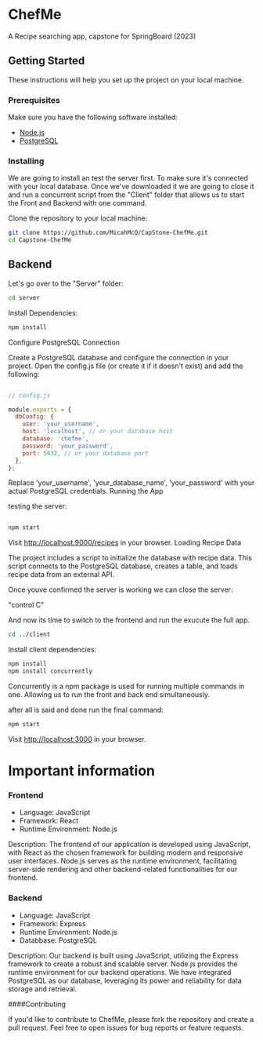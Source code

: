 # ChefMe

A Recipe searching app, capstone for SpringBoard (2023)

## Getting Started

These instructions will help you set up the project on your local machine.

### Prerequisites

Make sure you have the following software installed:

- [Node.js](https://nodejs.org/)
- [PostgreSQL](https://www.postgresql.org/download/)

### Installing

We are going to install an test the server first. To make sure it's connected with your local database.
Once we've downloaded it we are going to close it and run a concurrent script from the "Client" folder that allows us to start the Front and Backend with one command.

Clone the repository to your local machine:

```bash
git clone https://github.com/MicahMcQ/CapStone-ChefMe.git
cd Capstone-ChefMe
```
## Backend

Let's go over to the "Server" folder:

```bash
cd server
```

Install Dependencies:

```bash
npm install
```

Configure PostgreSQL Connection

Create a PostgreSQL database and configure the connection in your project. Open the config.js file (or create it if it doesn't exist) and add the following:

```javascript

// config.js

module.exports = {
  dbConfig: {
    user: 'your_username',
    host: 'localhost', // or your database host
    database: 'chefme',
    password: 'your_password',
    port: 5432, // or your database port
  },
};
```
Replace 'your_username', 'your_database_name', 'your_password' with your actual PostgreSQL credentials.
Running the App

testing the server:

```bash

npm start
```
Visit <http://localhost:9000/recipes> in your browser.
Loading Recipe Data

The project includes a script to initialize the database with recipe data.
This script connects to the PostgreSQL database, creates a table, and loads recipe data from an external API.

Once youve confirmed the server is working we can close the server: 

"control C"

And now its time to switch to the frontend and run the exucute the full app.

```bash
cd ../client
```
Install client dependencies:

```bash
npm install
npm install concurrently
```
Concurrently is a npm package is used for running multiple commands in one. Allowing us to run the front and back end simultaneously.

after all is said and done run the final command:

```bash
npm start
```
Visit <http://localhost:3000> in your browser.

# Important information

### Frontend

- Language: JavaScript
- Framework: React
- Runtime Environment: Node.js

Description:
The frontend of our application is developed using JavaScript, with React as the chosen framework for building modern and responsive user interfaces. Node.js serves as the runtime environment, facilitating server-side rendering and other backend-related functionalities for our frontend.

### Backend

- Language: JavaScript 
- Framework: Express
- Runtime Environment: Node.js
- Databbase: PostgreSQL

Description:
Our backend is built using JavaScript, utilizing the Express framework to create a robust and scalable server. Node.js provides the runtime environment for our backend operations. We have integrated PostgreSQL as our database, leveraging its power and reliability for data storage and retrieval.

####Contributing

If you'd like to contribute to ChefMe, please fork the repository and create a pull request. Feel free to open issues for bug reports or feature requests.
